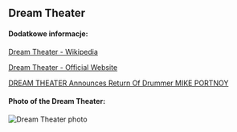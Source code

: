 ## Dream Theater
#### Dodatkowe informacje:
[Dream Theater - Wikipedia](https://en.wikipedia.org/wiki/Dream_Theater)

[Dream Theater - Official Website](https://dreamtheater.net/home-avfttotw/)

[DREAM THEATER Announces Return Of Drummer MIKE PORTNOY](https://blabbermouth.net/news/dream-theater-announces-return-of-drummer-mike-portnoy)

#### Photo of the Dream Theater:
![Dream Theater photo](https://www.rockaxis.com/img/newsList/8893078.jpg)
